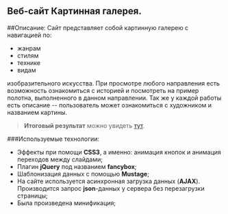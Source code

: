 Веб-сайт Картинная галерея.
-----------------------------------

##Описание:
Сайт представляет собой картинную галерею с навигацией по:
 - жанрам 
 - стилям
 - технике 
 - видам

изобразительного искусства. При просмотре любого направления есть возможность ознакомиться с историей и посмотреть на пример полотна, выполненного в данном направлении. Так же у каждой работы есть описание -- пользователь может ознакомиться с художником и названием картины.

>**Итоговый результат** можно увидеть [тут][1].

###Используемые технологии:
- Эффекты при помощи **CSS3**, а именно: анимация кнопок и анимация переходов между слайдами;
- Плагин **jQuery** под названием **fancybox**;
- Шаблонизация данных с помощью **Mustage**;
- На сайте используется асинхронная загрузка данных (**AJAX**). Производится запрос **json**-данных у сервера без перезагрузки страницы;
- Была произведена минификация;

[1]: http://artgallery.com.s3-website-us-east-1.amazonaws.com/


